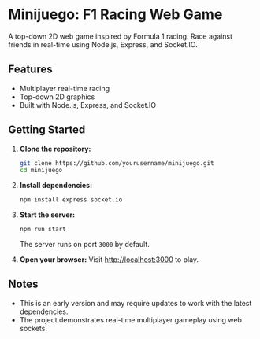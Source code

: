 # Minijuego: F1 Racing Web Game

A top-down 2D web game inspired by Formula 1 racing. Race against friends in real-time using Node.js, Express, and Socket.IO.

## Features

- Multiplayer real-time racing
- Top-down 2D graphics
- Built with Node.js, Express, and Socket.IO

## Getting Started

1. **Clone the repository:**
    ```bash
    git clone https://github.com/yourusername/minijuego.git
    cd minijuego
    ```

2. **Install dependencies:**
    ```bash
    npm install express socket.io
    ```

3. **Start the server:**
    ```bash
    npm run start
    ```
    The server runs on port `3000` by default.

4. **Open your browser:**
    Visit [http://localhost:3000](http://localhost:3000) to play.

## Notes

- This is an early version and may require updates to work with the latest dependencies.
- The project demonstrates real-time multiplayer gameplay using web sockets.